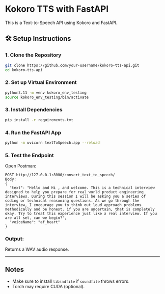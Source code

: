 # Kokoro TTS with FastAPI

This is a Text-to-Speech API using Kokoro and FastAPI.

## 🛠️ Setup Instructions

### 1. Clone the Repository

```bash
git clone https://github.com/your-username/kokoro-tts-api.git
cd kokoro-tts-api
```

### 2. Set up Virtual Environment

```bash
python3.11 -m venv kokoro_env_testing 
source kokoro_env_testing/bin/activate
```

### 3. Install Dependencies

```bash
pip install -r requirements.txt 
```

### 4. Run the FastAPI App

```bash
python -m uvicorn textToSpeech:app --reload
```

### 5. Test the Endpoint

Open Postman:
```
POST http://127.0.0.1:8000/convert_text_to_speech/
Body:
{
  "text": "Hello and Hi , and welcome. This is a technical interview designed to help you prepare for real world product engineering interviews. During this session I will be asking you a series of coding or technical reasoning questions. As we go through the interview, I encourage you to think out loud approach problems methodically and be honest. if you are uncertain, that is completely okay. Try to treat this experience just like a real interview. If you are all set, can we begin?",
  "voiceName": "af_heart"
}
```

### Output:
Returns a WAV audio response.

---

## Notes

- Make sure to install `libsndfile` if `soundfile` throws errors.
- Torch may require CUDA (optional).

